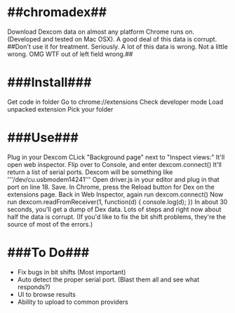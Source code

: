 ##chromadex##
=========
Download Dexcom data on almost any platform Chrome runs on. (Developed and tested on Mac OSX). A good deal of this data is corrupt. 
##Don't use it for treatment. Seriously. A lot of this data is wrong. Not a little wrong. OMG WTF out of left field wrong.## 

###Install###
======
Get code in folder
Go to chrome://extensions
Check developer mode
Load unpacked extension
Pick your folder

###Use###
===
Plug in your Dexcom
CLick "Background page" next to "Inspect views:"
It'll open web inspector. Flip over to Console, and enter
    dexcom.connect()
It'll return a list of serial ports. Dexcom will be something like '''/dev/cu.usbmodem14241'''
Open driver.js in your editor and plug in that port on line 18. Save.
In Chrome, press the Reload button for Dex on the extensions page.
Back in Web Inspector, again run 
    dexcom.connect()
Now run 
    dexcom.readFromReceiver(1, function(d) { console.log(d); })
In about 30 seconds, you'll get a dump of Dex data.
Lots of steps and right now about half the data is corrupt. (If you'd like to fix the bit shift problems, they're the source of most of the errors.)

###To Do###
=====
* Fix bugs in bit shifts (Most important)
* Auto detect the proper serial port. (Blast them all and see what responds?)
* UI to browse results
* Ability to upload to common providers
